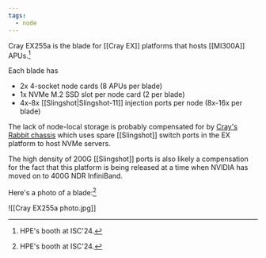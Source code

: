 ```yaml
---
tags:
  - node
---
```

Cray EX255a is the blade for [[Cray EX]] platforms that hosts [[MI300A]] APUs.[^1]

Each blade has

- 2x 4-socket node cards (8 APUs per blade)
- 1x NVMe M.2 SSD slot per node card (2 per blade)
- 4x-8x [[Slingshot|Slingshot-11]] injection ports per node (8x-16x per blade)

The lack of node-local storage is probably compensated for by [Cray's Rabbit chassis](https://www.hpcwire.com/2021/02/18/livermores-el-capitan-supercomputer-hpe-rabbit-storage-nodes/) which uses spare [[Slingshot]] switch ports in the EX platform to host NVMe servers.

The high density of 200G [[Slingshot]] ports is also likely a compensation for the fact that this platform is being released at a time when NVIDIA has moved on to 400G NDR InfiniBand.

Here's a photo of a blade:[^1]

![[Cray EX255a photo.jpg]]

[^1]: HPE's booth at ISC'24.